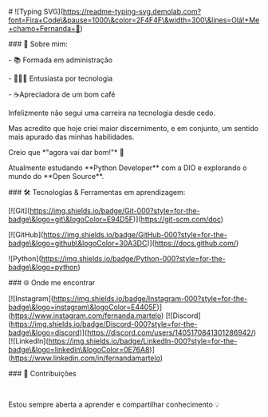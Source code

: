 

\# !\[Typing SVG](https://readme-typing-svg.demolab.com?font=Fira+Code\&pause=1000\&color=2F4F4F\&width=300\&lines=Olá!+Me+chamo+Fernanda+🔨)









\### 💫 Sobre mim:





\- 📚 Formada em administração 

\- 👩🏻‍💻 Entusiasta por tecnologia

\- ☕Apreciadora de um bom café





Infelizmente não segui uma carreira na tecnologia desde cedo.       

Mas acredito que hoje criei maior discernimento, e em conjunto, um sentido mais apurado das minhas habilidades.





Creio que \*"agora vai dar bom!"\* 🚀





Atualmente estudando \*\*Python Developer\*\* com a DIO e explorando o mundo do \*\*Open Source\*\*. 













\### 🛠️ Tecnologias \& Ferramentas em aprendizagem:

\[!\[Git](https://img.shields.io/badge/Git-000?style=for-the-badge\&logo=git\&logoColor=E94D5F)](https://git-scm.com/doc)

\[!\[GitHub](https://img.shields.io/badge/GitHub-000?style=for-the-badge\&logo=github\&logoColor=30A3DC)](https://docs.github.com/)

!\[Python](https://img.shields.io/badge/Python-000?style=for-the-badge\&logo=python)













\### 🌐 Onde me encontrar





\[!\[Instagram](https://img.shields.io/badge/Instagram-000?style=for-the-badge\&logo=instagram\&logoColor=E4405F)](https://www.instagram.com/fernanda.martelo) \[!\[Discord](https://img.shields.io/badge/Discord-000?style=for-the-badge\&logo=discord)](https://discord.com/users/1405170841301286942/)\[!\[LinkedIn](https://img.shields.io/badge/LinkedIn-000?style=for-the-badge\&logo=linkedin\&logoColor=0E76A8)](https://www.linkedin.com/in/fernandamartelo) 









\### 🤝 Contribuições

&nbsp;

Estou sempre aberta a aprender e compartilhar conhecimento 💡



